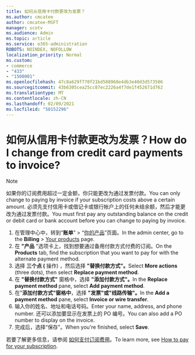 ```yaml
---
title: 如何从信用卡付款更改为发票？
ms.author: cmcatee
author: cmcatee-MSFT
manager: scotv
ms.audience: Admin
ms.topic: article
ms.service: o365-administration
ROBOTS: NOINDEX, NOFOLLOW
localization_priority: Normal
ms.custom:
- commerce
- "433"
- "1500001"
ms.openlocfilehash: 47c8a629f770f21bd508968e4db3e40d3d573506
ms.sourcegitcommit: 43b6305cea25cc87ec2226a4f7de1f452671d762
ms.translationtype: MT
ms.contentlocale: zh-CN
ms.lasthandoff: 02/09/2021
ms.locfileid: "50152296"
---
```

# <a name="how-do-i-change-from-credit-card-payments-to-invoice"></a><span data-ttu-id="7eae0-102">如何从信用卡付款更改为发票？</span><span class="sxs-lookup"><span data-stu-id="7eae0-102">How do I change from credit card payments to invoice?</span></span>

> [!NOTE]
> <span data-ttu-id="7eae0-103">如果你的订阅费用超过一定金额，你只能更改为通过发票付款。</span><span class="sxs-lookup"><span data-stu-id="7eae0-103">You can only change to paying by invoice if your subscription costs above a certain amount.</span></span> <span data-ttu-id="7eae0-104">必须先支付信用卡或借记卡或银行帐户上的任何未结余额，然后才能更改为通过发票付款。</span><span class="sxs-lookup"><span data-stu-id="7eae0-104">You must first pay any outstanding balance on the credit or debit card or bank account before you can change to paying by invoice.</span></span>

1. <span data-ttu-id="7eae0-105">在管理中心中，转到“**账单**” > “[你的产品](https://go.microsoft.com/fwlink/p/?linkid=842054)”页面。</span><span class="sxs-lookup"><span data-stu-id="7eae0-105">In the admin center, go to the **Billing** > [Your products](https://go.microsoft.com/fwlink/p/?linkid=842054) page.</span></span>
2. <span data-ttu-id="7eae0-106">在 **"产品** "选项卡上，找到想要通过备用付款方式付费的订阅。</span><span class="sxs-lookup"><span data-stu-id="7eae0-106">On the **Products** tab, find the subscription that you want to pay for with the alternate payment method.</span></span>
3. <span data-ttu-id="7eae0-107">选择 **三个点 (** 操作) ，然后选择 **"替换付款方式"。**</span><span class="sxs-lookup"><span data-stu-id="7eae0-107">Select **More actions** (three dots), then select **Replace payment method**.</span></span>
4. <span data-ttu-id="7eae0-108">在 **"替换付款方式"** 窗格中，选择 **"添加付款方式"。**</span><span class="sxs-lookup"><span data-stu-id="7eae0-108">In the **Replace payment method** pane, select **Add payment method**.</span></span>
5. <span data-ttu-id="7eae0-109">在"**添加付款方式"窗格中**，选择 **"发票"或"线路传输"。**</span><span class="sxs-lookup"><span data-stu-id="7eae0-109">In the **Add a payment method** pane, select **Invoice or wire transfer**.</span></span>
6. <span data-ttu-id="7eae0-110">输入你的姓名、地址和电话号码。</span><span class="sxs-lookup"><span data-stu-id="7eae0-110">Enter your name, address, and phone number.</span></span> <span data-ttu-id="7eae0-111">还可以添加要显示在发票上的 PO 编号。</span><span class="sxs-lookup"><span data-stu-id="7eae0-111">You can also add a PO number to display on the invoice.</span></span>
7. <span data-ttu-id="7eae0-112">完成后，选择“保存”。</span><span class="sxs-lookup"><span data-stu-id="7eae0-112">When you're finished, select **Save**.</span></span>

<span data-ttu-id="7eae0-113">若要了解更多信息，请参阅 [如何支付订阅费用](https://docs.microsoft.com/microsoft-365/commerce/billing-and-payments/pay-for-your-subscription)。</span><span class="sxs-lookup"><span data-stu-id="7eae0-113">To learn more, see [How to pay for your subscription](https://docs.microsoft.com/microsoft-365/commerce/billing-and-payments/pay-for-your-subscription).</span></span>